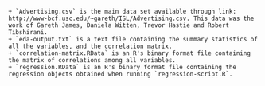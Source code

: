     + `Advertising.csv` is the main data set available through link: http://www-bcf.usc.edu/~gareth/ISL/Advertising.csv. This data was the work of Gareth James, Daniela Witten, Trevor Hastie and Robert Tibshirani.
    + `eda-output.txt` is a text file containing the summary statistics of all the variables, and the correlation matrix. 
    + `correlation-matrix.RData` is an R's binary format file containing the matrix of correlations among all variables. 
    + `regression.RData` is an R's binary format file containing the regression objects obtained when running `regression-script.R`. 